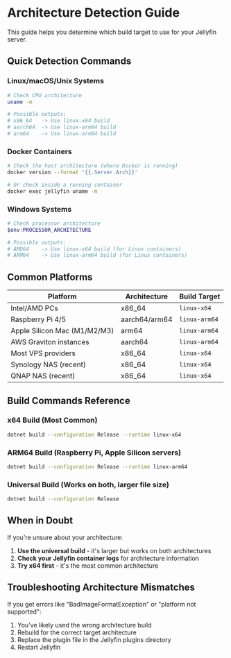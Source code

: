 # Architecture Detection Guide

This guide helps you determine which build target to use for your Jellyfin server.

## Quick Detection Commands

### Linux/macOS/Unix Systems

```bash
# Check CPU architecture
uname -m

# Possible outputs:
# x86_64   -> Use linux-x64 build
# aarch64  -> Use linux-arm64 build
# arm64    -> Use linux-arm64 build
```

### Docker Containers

```bash
# Check the host architecture (where Docker is running)
docker version --format '{{.Server.Arch}}'

# Or check inside a running container
docker exec jellyfin uname -m
```

### Windows Systems

```powershell
# Check processor architecture
$env:PROCESSOR_ARCHITECTURE

# Possible outputs:
# AMD64    -> Use linux-x64 build (for Linux containers)
# ARM64    -> Use linux-arm64 build (for Linux containers)
```

## Common Platforms

| Platform | Architecture | Build Target |
|----------|-------------|--------------|
| Intel/AMD PCs | x86_64 | `linux-x64` |
| Raspberry Pi 4/5 | aarch64/arm64 | `linux-arm64` |
| Apple Silicon Mac (M1/M2/M3) | arm64 | `linux-arm64` |
| AWS Graviton instances | aarch64 | `linux-arm64` |
| Most VPS providers | x86_64 | `linux-x64` |
| Synology NAS (recent) | x86_64 | `linux-x64` |
| QNAP NAS (recent) | x86_64 | `linux-x64` |

## Build Commands Reference

### x64 Build (Most Common)
```bash
dotnet build --configuration Release --runtime linux-x64
```

### ARM64 Build (Raspberry Pi, Apple Silicon servers)
```bash
dotnet build --configuration Release --runtime linux-arm64
```

### Universal Build (Works on both, larger file size)
```bash
dotnet build --configuration Release
```

## When in Doubt

If you're unsure about your architecture:

1. **Use the universal build** - it's larger but works on both architectures
2. **Check your Jellyfin container logs** for architecture information
3. **Try x64 first** - it's the most common architecture

## Troubleshooting Architecture Mismatches

If you get errors like "BadImageFormatException" or "platform not supported":

1. You've likely used the wrong architecture build
2. Rebuild for the correct target architecture
3. Replace the plugin file in the Jellyfin plugins directory
4. Restart Jellyfin